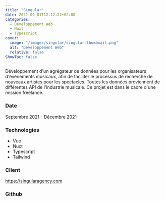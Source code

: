 ```yaml
---
title: "Singular"
date: 2021-09-01T12:12:22+02:00
categories:
  - Développement Web
  - Nuxt
  - Typescript
cover:
  image: "/images/singular/singular-thumbnail.png"
  alt: "Développement Web"
  relative: false
ShowToc: false
---
```


Développement d'un agrégateur de données pour les organisateurs d'événements musicaux, afin de faciliter le processus de recherche de nouveaux artistes pour les spectacles. Toutes les données proviennent de différentes API de l'industrie musicale. Ce projet est dans le cadre d'une mission freelance.

### Date

Septembre 2021 - Décembre 2021

### Technologies

- Vue
- Nuxt
- Typescript
- Tailwind

### Client

https://singularagency.com

### Github
